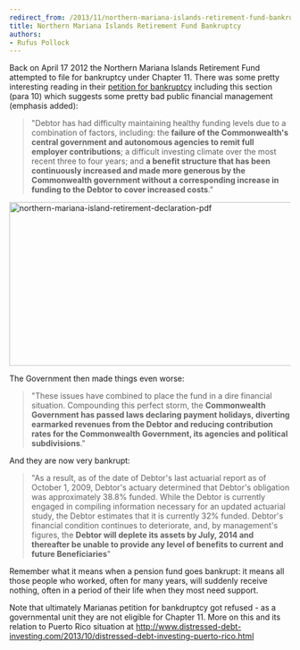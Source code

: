 ```yaml
---
redirect_from: /2013/11/northern-mariana-islands-retirement-fund-bankruptcy/
title: Northern Mariana Islands Retirement Fund Bankruptcy
authors:
- Rufus Pollock
---
```

<!-- magazine.image=http://community.openspending.org/files/2013/11/northern-mariana-island-retirement-declaration-pdf-1024x509.png -->

Back on April 17 2012 the Northern Mariana Islands Retirement Fund attempted to file for bankruptcy under Chapter 11. There was some pretty interesting reading in their [petition for bankruptcy][petition] including this section (para 10) which suggests some pretty bad public financial management (emphasis added):

[petition]: http://www.nmiretirement.com/downloads/Docket_Files/08_First_Day_Declaration.pdf

> "Debtor has had difficulty maintaining healthy funding levels due to a combination of factors, including: the **failure of the Commonwealth's central government and autonomous agencies to remit full employer contributions**; a difficult investing climate over the most recent three to four years; and **a benefit structure that has been continuously increased and made more generous by the Commonwealth government without a corresponding increase in funding to the Debtor to cover increased costs**."

<img src="http://community.openspending.org/files/2013/11/northern-mariana-island-retirement-declaration-pdf-1024x509.png" alt="northern-mariana-island-retirement-declaration-pdf" width="591" height="293" />

The Government then made things even worse:

> "These issues have combined to place the fund in a dire financial situation. Compounding this perfect storm, the **Commonwealth Government has passed laws declaring payment holidays, diverting earmarked revenues from the Debtor and reducing contribution rates for the Commonwealth Government, its agencies and political subdivisions**."

And they are now very bankrupt:

> "As a result, as of the date of Debtor's last actuarial report as of October 1, 2009, Debtor's actuary determined that Debtor's obligation was approximately 38.8% funded. While the Debtor is currently engaged in compiling information necessary for an updated actuarial study, the Debtor estimates that it is currently 32% funded. Debtor's financial condition continues to deteriorate, and, by management's figures, the **Debtor will deplete its assets by July, 2014 and thereafter be unable to provide any level of benefits to current and future Beneficiaries**"

Remember what it means when a pension fund goes bankrupt: it means all those people who worked, often for many years, will suddenly receive nothing, often in a period of their life when they most need support.

Note that ultimately Marianas petition for bankdruptcy got refused - as a governmental unit they are not eligible for Chapter 11. More on this and its relation to Puerto Rico situation at <http://www.distressed-debt-investing.com/2013/10/distressed-debt-investing-puerto-rico.html>

